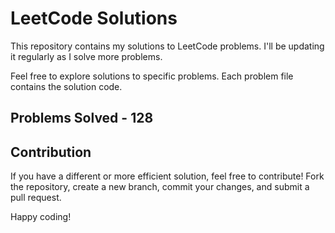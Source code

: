 # LeetCode Solutions

This repository contains my solutions to LeetCode problems. I'll be updating it regularly as I solve more problems.

Feel free to explore solutions to specific problems. Each problem file contains the solution code.

## Problems Solved - 128

## Contribution

If you have a different or more efficient solution, feel free to contribute! Fork the repository, create a new branch, commit your changes, and submit a pull request.

Happy coding!